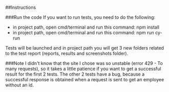 ##Instructions

###Run the code
If you want to run tests, you need to do the following:
- in project path, open cmd/terminal and run this command: npm install
- in project path, open cmd/terminal and run this command: npm run cy-run

Tests will be launched and in project path you will get 3 new folders related to the test report (reports, results and screenshots folder).

###Note
I didn't know that the site I chose was so unstable (error 429 - To many requests), so it takes a little patience if you want to get a successful result for the first 2 tests.
The other 2 tests have a bug, because a successful response is obtained when a request is sent to get an employee without an id.
